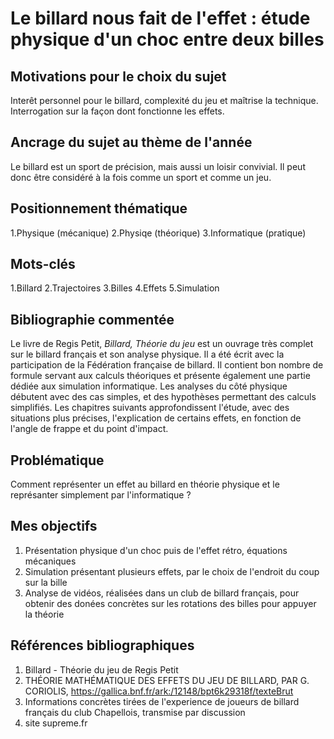 # Le billard nous fait de l'effet : étude physique d'un choc entre deux billes

## Motivations pour le choix du sujet
Interêt personnel pour le billard, complexité du jeu et maîtrise la technique. Interrogation sur la façon dont fonctionne les effets.

## Ancrage du sujet au thème de l'année
Le billard est un sport de précision, mais aussi un loisir convivial. Il peut donc être considéré à la fois comme un sport et comme un jeu. 

## Positionnement thématique 

1.Physique (mécanique)
2.Physiqe (théorique)
3.Informatique (pratique)

## Mots-clés 

1.Billard
2.Trajectoires
3.Billes
4.Effets
5.Simulation


## Bibliographie commentée 
Le livre de Regis Petit, _Billard, Théorie du jeu_ est un ouvrage très complet sur le billard français et son analyse physique. Il a été écrit avec la participation de la Fédération française de billard. Il contient bon nombre de formule servant aux calculs théoriques et présente également une partie dédiée aux simulation informatique. Les analyses du côté physique débutent avec des cas simples, et des hypothèses permettant des calculs simplifiés. Les chapitres suivants approfondissent l'étude, avec des situations plus précises, l'explication de certains effets, en fonction de l'angle de frappe et du point d'impact. 


## Problématique 
Comment représenter un effet au billard en théorie physique et le représanter simplement par l'informatique ? 

## Mes objectifs

1. Présentation physique d'un choc puis de l'effet rétro, équations mécaniques 
2. Simulation présentant plusieurs effets, par le choix de l'endroit du coup sur la bille
3. Analyse de vidéos, réalisées dans un club de billard français, pour obtenir des donées concrètes sur les rotations des billes pour appuyer la théorie


## Références bibliographiques 

1. Billard - Théorie du jeu de Regis Petit
2. THÉORIE MATHÉMATIQUE DES EFFETS DU JEU DE BILLARD, PAR G. CORIOLIS, https://gallica.bnf.fr/ark:/12148/bpt6k29318f/texteBrut
3. Informations concrètes tirées de l'experience de joueurs de billard français du club Chapellois, transmise par discussion  
4. site supreme.fr
